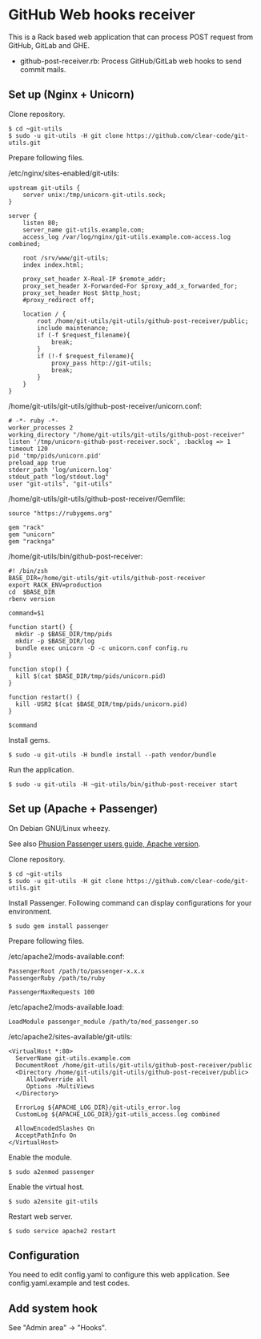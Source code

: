 # GitHub Web hooks receiver

This is a Rack based web application that can process POST request from GitHub, GitLab and GHE.

* github-post-receiver.rb: Process GitHub/GitLab web hooks to send commit mails.

## Set up (Nginx + Unicorn)

Clone repository.

```
$ cd ~git-utils
$ sudo -u git-utils -H git clone https://github.com/clear-code/git-utils.git
```

Prepare following files.

/etc/nginx/sites-enabled/git-utils:
```
upstream git-utils {
    server unix:/tmp/unicorn-git-utils.sock;
}

server {
    listen 80;
    server_name git-utils.example.com;
    access_log /var/log/nginx/git-utils.example.com-access.log combined;

    root /srv/www/git-utils;
    index index.html;

    proxy_set_header X-Real-IP $remote_addr;
    proxy_set_header X-Forwarded-For $proxy_add_x_forwarded_for;
    proxy_set_header Host $http_host;
    #proxy_redirect off;

    location / {
        root /home/git-utils/git-utils/github-post-receiver/public;
        include maintenance;
        if (-f $request_filename){
            break;
        }
        if (!-f $request_filename){
            proxy_pass http://git-utils;
            break;
        }
    }
}
```

/home/git-utils/git-utils/github-post-receiver/unicorn.conf:
```
# -*- ruby -*-
worker_processes 2
working_directory "/home/git-utils/git-utils/github-post-receiver"
listen '/tmp/unicorn-github-post-receiver.sock', :backlog => 1
timeout 120
pid 'tmp/pids/unicorn.pid'
preload_app true
stderr_path 'log/unicorn.log'
stdout_path "log/stdout.log"
user "git-utils", "git-utils"
```

/home/git-utils/git-utils/github-post-receiver/Gemfile:
```
source "https://rubygems.org"

gem "rack"
gem "unicorn"
gem "racknga"
```

/home/git-utils/bin/github-post-receiver:
```
#! /bin/zsh
BASE_DIR=/home/git-utils/git-utils/github-post-receiver
export RACK_ENV=production
cd  $BASE_DIR
rbenv version

command=$1

function start() {
  mkdir -p $BASE_DIR/tmp/pids
  mkdir -p $BASE_DIR/log
  bundle exec unicorn -D -c unicorn.conf config.ru
}

function stop() {
  kill $(cat $BASE_DIR/tmp/pids/unicorn.pid)
}

function restart() {
  kill -USR2 $(cat $BASE_DIR/tmp/pids/unicorn.pid)
}

$command
```

Install gems.

```
$ sudo -u git-utils -H bundle install --path vendor/bundle
```

Run the application.

```
$ sudo -u git-utils -H ~git-utils/bin/github-post-receiver start
```

## Set up (Apache + Passenger)

On Debian GNU/Linux wheezy.

See also [Phusion Passenger users guide, Apache version](https://www.phusionpassenger.com/documentation/Users%20guide%20Apache.html).

Clone repository.

```
$ cd ~git-utils
$ sudo -u git-utils -H git clone https://github.com/clear-code/git-utils.git
```

Install Passenger.
Following command can display configurations for your environment.

```
$ sudo gem install passenger
```

Prepare following files.

/etc/apache2/mods-available.conf:
```
PassengerRoot /path/to/passenger-x.x.x
PassengerRuby /path/to/ruby

PassengerMaxRequests 100
```

/etc/apache2/mods-available.load:
```
LoadModule passenger_module /path/to/mod_passenger.so
```

/etc/apache2/sites-available/git-utils:
```
<VirtualHost *:80>
  ServerName git-utils.example.com
  DocumentRoot /home/git-utils/git-utils/github-post-receiver/public
  <Directory /home/git-utils/git-utils/github-post-receiver/public>
     AllowOverride all
     Options -MultiViews
  </Directory>

  ErrorLog ${APACHE_LOG_DIR}/git-utils_error.log
  CustomLog ${APACHE_LOG_DIR}/git-utils_access.log combined

  AllowEncodedSlashes On
  AcceptPathInfo On
</VirtualHost>
```

Enable the module.

```
$ sudo a2enmod passenger
```

Enable the virtual host.

```
$ sudo a2ensite git-utils
```

Restart web server.

```
$ sudo service apache2 restart
```

## Configuration

You need to edit config.yaml to configure this web application.
See config.yaml.example and test codes.

## Add system hook

See "Admin area" -> "Hooks".

